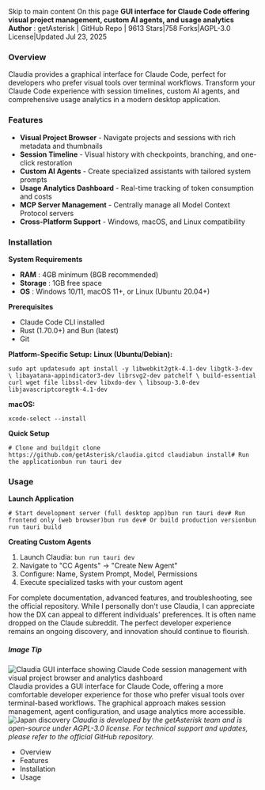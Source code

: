 Skip to main content
On this page
**GUI interface for Claude Code offering visual project management, custom AI agents, and usage analytics**
**Author** : getAsterisk | GitHub Repo | 9613 Stars|758 Forks|AGPL-3.0 License|Updated Jul 23, 2025
### Overview​
Claudia provides a graphical interface for Claude Code, perfect for developers who prefer visual tools over terminal workflows. Transform your Claude Code experience with session timelines, custom AI agents, and comprehensive usage analytics in a modern desktop application.
### Features​
  * **Visual Project Browser** - Navigate projects and sessions with rich metadata and thumbnails
  * **Session Timeline** - Visual history with checkpoints, branching, and one-click restoration
  * **Custom AI Agents** - Create specialized assistants with tailored system prompts
  * **Usage Analytics Dashboard** - Real-time tracking of token consumption and costs
  * **MCP Server Management** - Centrally manage all Model Context Protocol servers
  * **Cross-Platform Support** - Windows, macOS, and Linux compatibility


### Installation​
**System Requirements**
  * **RAM** : 4GB minimum (8GB recommended)
  * **Storage** : 1GB free space
  * **OS** : Windows 10/11, macOS 11+, or Linux (Ubuntu 20.04+)


**Prerequisites**
  * Claude Code CLI installed
  * Rust (1.70.0+) and Bun (latest)
  * Git


**Platform-Specific Setup:**
**Linux (Ubuntu/Debian):**
```
sudo apt updatesudo apt install -y libwebkit2gtk-4.1-dev libgtk-3-dev \ libayatana-appindicator3-dev librsvg2-dev patchelf \ build-essential curl wget file libssl-dev libxdo-dev \ libsoup-3.0-dev libjavascriptcoregtk-4.1-dev
```

**macOS:**
```
xcode-select --install
```

**Quick Setup**
```
# Clone and buildgit clone https://github.com/getAsterisk/claudia.gitcd claudiabun install# Run the applicationbun run tauri dev
```

### Usage​
**Launch Application**
```
# Start development server (full desktop app)bun run tauri dev# Run frontend only (web browser)bun run dev# Or build production versionbun run tauri build
```

**Creating Custom Agents**
  1. Launch Claudia: `bun run tauri dev`
  2. Navigate to "CC Agents" → "Create New Agent"
  3. Configure: Name, System Prompt, Model, Permissions
  4. Execute specialized tasks with your custom agent


For complete documentation, advanced features, and troubleshooting, see the official repository.
While I personally don't use Claudia, I can appreciate how the DX can appeal to different individuals' preferences. It is often name dropped on the Claude subreddit. The perfect developer experience remains an ongoing discovery, and innovation should continue to flourish.
##### Image Tip
![Claudia GUI interface showing Claude Code session management with visual project browser and analytics dashboard](https://www.claudelog.com/assets/images/036_cl-147dc60d4883ea8fc72436a3dfa126e9.png)
Claudia provides a GUI interface for Claude Code, offering a more comfortable developer experience for those who prefer visual tools over terminal-based workflows. The graphical approach makes session management, agent configuration, and usage analytics more accessible.
![Japan discovery](https://www.claudelog.com/img/discovery/026_japan.png)
_Claudia is developed by the getAsterisk team and is open-source under AGPL-3.0 license. For technical support and updates, please refer to the official GitHub repository._
  * Overview
  * Features
  * Installation
  * Usage


